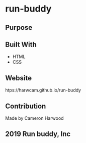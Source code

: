 # run-buddy

## Purpose

## Built With
* HTML
* CSS

## Website
htps://harwcam.github.io/run-buddy

## Contribution 

Made by Cameron Harwood


## 2019 Run buddy, Inc
